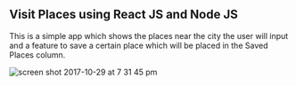 ## Visit Places using React JS and Node JS


 This is a simple app which shows the places near the city the user will input and a feature to save a certain place which will be placed in the Saved Places column.


![screen shot 2017-10-29 at 7 31 45 pm](https://user-images.githubusercontent.com/26729817/32143125-e09fb9ea-bcdf-11e7-8f53-6f67cdd396ce.png)
